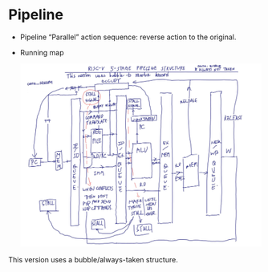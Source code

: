 # Pipeline

- Pipeline “Parallel” action sequence: reverse action to the original. 

- Running map

  ![](pipeline.jpg)

This version uses a bubble/always-taken structure.
